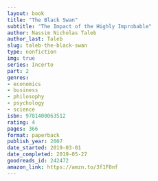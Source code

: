 ```yaml
---
layout: book
title: "The Black Swan"
subtitle: "The Impact of the Highly Improbable"
author: Nassim Nicholas Taleb
author_last: Taleb
slug: taleb-the-black-swan
type: nonfiction
img: true
series: Incerto
part: 2
genres:
- economics
- business
- philosophy
- psychology
- science
isbn: 9781400063512
rating: 4
pages: 366
format: paperback
publish_year: 2007
date_started: 2019-03-01
date_completed: 2019-05-27
goodreads_id: 242472
amazon_link: https://amzn.to/3f1F0nf
---
```

